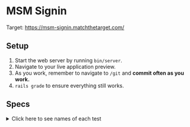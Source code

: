 # MSM Signin

Target: https://msm-signin.matchthetarget.com/

## Setup

1. Start the web server by running `bin/server`.
1. Navigate to your live application preview.
1. As you work, remember to navigate to `/git` and **commit often as you work.**
1. `rails grade` to ensure everything still works.

## Specs
<details>
  <summary>Click here to see names of each test</summary>

<li>User has an column called 'password_digest' of type 'string' </li>

<li>User model does not have a password column </li>

<li>User model has the 'has_secure_password' helper in in the User model </li>

<li>Bookmark model has 'user_id' column </li>

<li>Bookmark model has 'movie_id' column </li>

<li>/user_sign_in has form to sign in a User </li>

<li>/user_sign_in has a <label> with the text 'Email' </li>

<li>/user_sign_in has a label 'Email' with a matching input tag. </li>

<li>/user_sign_in has a <label> with the text 'Password' </li>

<li>/user_sign_in has a label 'Password' with a matching input tag. </li>

<li>/user_sign_in redirects you to the homepage when form is submitted </li>

<li>/user_sign_in displays the 'Sign out' link when user is signed in </li>

<li>/user_sign_up has form to sign up a User </li>

<li>/user_sign_up has a <label> with the text 'Email' </li>

<li>/user_sign_up has a label 'Email' with a matching input tag. </li>

<li>/user_sign_up has a <label> with the text 'First name' </li>

<li>/user_sign_up has a label 'First name' with a matching input tag. </li>

<li>/user_sign_up has a <label> with the text 'Last name' </li>

<li>/user_sign_up has a label 'Last name' with a matching input tag. </li>

<li>/user_sign_up has a <label> with the text 'Password' </li>

<li>/user_sign_up has a label 'Password' with a matching input tag. </li>

<li>/user_sign_up has a <label> with the text 'Password Confirmation' </li>

<li>/user_sign_up has a label 'Password Confirmation' with a matching input tag. </li>

<li>/user_sign_up displays the 'Sign out' link when a user signs up </li>

<li>/user_sign_up creates a new user record when the form is submitted </li>

<li>/bookmarks has a form to create bookmarks </li>

<li>/bookmarks has a form to create bookmarks </li>

<li>/bookmarks has a dropdown to select Movies by title </li>

<li>/bookmarks form creates a bookmark record </li>

<li>/bookmarks displays a list of the signed in user's bookmarks </li>

<li>/bookmarks has a link to delete each bookmark </li>

<li>/bookmarks has a link, 'Un-bookmark', that removes a Bookmark record </li>

</details>
